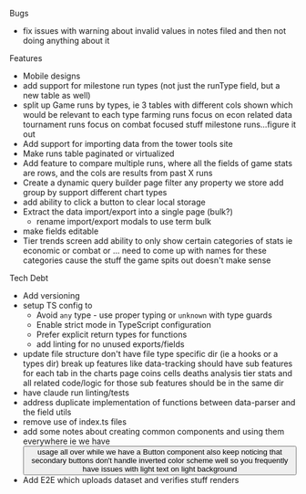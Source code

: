 Bugs
- fix issues with warning about invalid values in notes filed and then not doing anything about it

Features
- Mobile designs
- add support for milestone run types (not just the runType field, but a new table as well)
- split up Game runs by types, ie 3 tables with different cols shown which would be relevant to each type
    farming runs focus on econ related data
    tournament runs focus on combat focused stuff
    milestone runs...figure it out
- Add support for importing data from the tower tools site    
- Make runs table paginated or virtualized
- Add feature to compare multiple runs, where all the fields of game stats are rows, and the cols are results from past X runs
- Create a dynamic query builder page
    filter any property we store
    add group by
    support different chart types
- add ability to click a button to clear local storage
- Extract the data import/export into a single page (bulk?)
    - rename import/export modals to use term bulk
- make fields editable
- Tier trends screen
    add ability to only show certain categories of stats
        ie economic or combat or ... need to come up with names for these categories cause the stuff the game spits out doesn't make sense

Tech Debt
- Add versioning
- setup TS config to
    - Avoid `any` type - use proper typing or `unknown` with type guards
    - Enable strict mode in TypeScript configuration
    - Prefer explicit return types for functions
    - add linting for no unused exports/fields
- update file structure
    don't have file type specific dir (ie a hooks or a types dir)
    break up features
        like data-tracking should have sub features for each tab in the charts page
            coins
            cells
            deaths analysis
            tier stats
        and all related code/logic for those sub features should be in the same dir
- have claude run linting/tests
- address duplicate implementation of functions between data-parser and the field utils
- remove use of index.ts files
- add some notes about creating common components and using them everywhere
    ie we have <button> usage all over while we have a Button component
    also keep noticing that secondary buttons don't handle inverted color scheme well
    so you frequently have issues with light text on light background
- Add E2E which uploads dataset and verifies stuff renders
